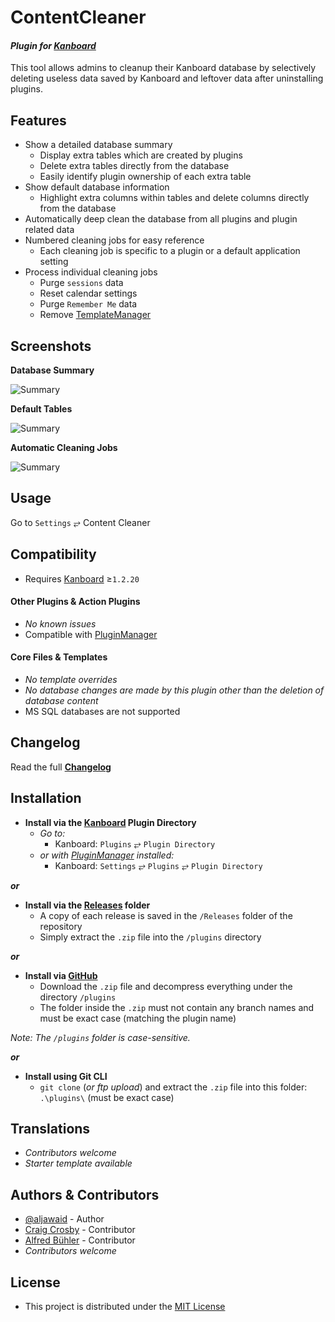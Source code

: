 # ContentCleaner

#### _Plugin for [Kanboard](https://github.com/fguillot/kanboard "Kanboard - Kanban Project Management Software")_

This tool allows admins to cleanup their Kanboard database by selectively deleting useless data saved by Kanboard and leftover data after uninstalling plugins.


Features
-------------
- Show a detailed database summary
  - Display extra tables which are created by plugins
  - Delete extra tables directly from the database
  - Easily identify plugin ownership of each extra table
- Show default database information
  - Highlight extra columns within tables and delete columns directly from the database
- Automatically deep clean the database from all plugins and plugin related data
- Numbered cleaning jobs for easy reference
  - Each cleaning job is specific to a plugin or a default application setting
- Process individual cleaning jobs
  - Purge `sessions` data
  - Reset calendar settings
  - Purge `Remember Me` data
  - Remove [TemplateManager](https://github.com/aljawaid/TemplateManager "A Kanboard plugin")


Screenshots
----------

**Database Summary**  

![Summary](../master/Screenshots/screenshot-summary.png "Database Summary")

**Default Tables**  

![Summary](../master/Screenshots/screenshot-default-tables.png "Default Tables")

**Automatic Cleaning Jobs**  

![Summary](../master/Screenshots/screenshot-auto-cleaning-jobs.png "Automatic Cleaning Jobs")


Usage
-------------

Go to `Settings` &#10562; Content Cleaner


Compatibility
-------------

- Requires [Kanboard](https://github.com/fguillot/kanboard "Kanboard - Kanban Project Management Software") ≥`1.2.20`

#### Other Plugins & Action Plugins
- _No known issues_
- Compatible with [PluginManager](https://github.com/aljawaid/PluginManager)
#### Core Files & Templates
- _No template overrides_
- _No database changes are made by this plugin other than the deletion of database content_
- MS SQL databases are not supported


Changelog
---------

Read the full [**Changelog**](../master/changelog.md "See changes")
 

Installation
------------

- **Install via the [Kanboard](https://github.com/fguillot/kanboard "Kanboard - Kanban Project Management Software") Plugin Directory**
  - _Go to:_
    - Kanboard: `Plugins` &#10562; `Plugin Directory`
  - _or with [PluginManager](https://github.com/aljawaid/PluginManager) installed:_
    - Kanboard: `Settings` &#10562; `Plugins` &#10562; `Plugin Directory`

**_or_**

- **Install via the [Releases](../master/Releases/ "A copy of each release is saved in the folder") folder**
  - A copy of each release is saved in the `/Releases` folder of the repository
  - Simply extract the `.zip` file into the `/plugins` directory

**_or_**

- **Install via [GitHub](https://github.com/aljawaid "Find the correct plugin from the list of repositories")**
  - Download the `.zip` file and decompress everything under the directory `/plugins`
  - The folder inside the `.zip` must not contain any branch names and must be exact case (matching the plugin name)

_Note: The `/plugins` folder is case-sensitive._

**_or_**

- **Install using Git CLI**
  - `git clone` (_or ftp upload_) and extract the `.zip` file into this folder: `.\plugins\` (must be exact case)


Translations
------------

- _Contributors welcome_
- _Starter template available_

Authors & Contributors
----------------------

- [@aljawaid](https://github.com/aljawaid) - Author
- [Craig Crosby](https://github.com/creecros) - Contributor
- [Alfred Bühler](https://github.com/alfredbuehler) - Contributor
- _Contributors welcome_


License
-------
- This project is distributed under the [MIT License](../master/LICENSE "Read The MIT license")
